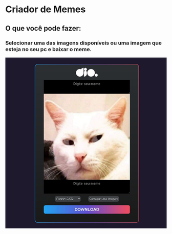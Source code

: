 # Criador de Memes


## O que você pode fazer:

### Selecionar uma das imagens disponíveis ou uma imagem que esteja no seu pc e baixar o meme.


![](readme-image.jpeg)